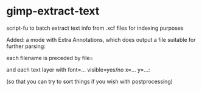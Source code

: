 # gimp-extract-text
script-fu to batch extract text info from .xcf files for indexing purposes

Added: a mode with Extra Annotations, which does output a file suitable
for further parsing:

each filename is preceded by
file=

and each text layer with
font=... visible=yes/no x=... y=...:

(so that you can try to sort things if you wish with postprocessing)
